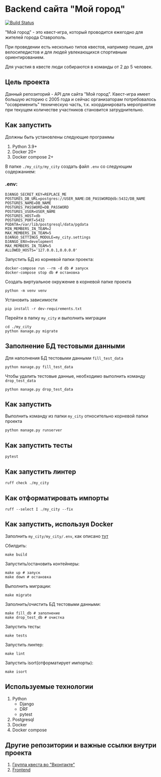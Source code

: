 # Backend сайта "Мой город"

[![Build Status](https://img.shields.io/endpoint.svg?url=https%3A%2F%2Factions-badge.atrox.dev%2FKirillYabl%2FMyCityBackend%2Fbadge%3Fref%3Dmain&style=flat)](https://actions-badge.atrox.dev/KirillYabl/MyCityBackend/goto?ref=main)


"Мой город" - это квест-игра, который проводится ежегодно для жителей города Ставрополь.

При проведении есть несколько типов квестов, например пешие, для велосипедистов и для людей увлекающихся спортивным ориентированием.

Для участия в квесте люди собираются в команды от 2 до 5 человек.

## Цель проекта

Данный репозиторий - API для сайта "Мой город". Квест-игра имеет большую историю с 2005 года и сейчас организаторам потребовалось "осовременить" техническую часть, т.к. координировать мероприятие при текущем количестве участников становится затруднительно.

## Как запустить

Должны быть установлены следующие программы
1. Python 3.9+
2. Docker 20+
3. Docker compose 2+

В папке `./my_city/my_city` создать файл `.env` со следующим содержанием:

### .env:
```text
DJANGO_SECRET_KEY=REPLACE_ME
POSTGRES_DB_URL=postgres://USER_NAME:DB_PASSWORD@db:5432/DB_NAME
POSTGRES_NAME=DB_NAME
POSTGRES_PASSWORD=DB_PASSWORD
POSTGRES_USER=USER_NAME
POSTGRES_HOST=db
POSTGRES_PORT=5432
PGDATA=/var/lib/postgresql/data/pgdata
MIN_MEMBERS_IN_TEAM=2
MAX_MEMBERS_IN_TEAM=5
DJANGO_SETTINGS_MODULE=my_city.settings
DJANGO_ENV=development
MAX_MEMBERS_IN_TEAM=5
ALLOWED_HOSTS='127.0.0.1,0.0.0.0'
```

Запустить БД из корневой папки проекта:
```shell
docker-compose run --rm -d db # запуск
docker-compose stop db # остановка
```

Создать виртуальное окружение в корневой папке проекта

```shell
python -m venv venv
```

Установить зависимости

```shell
pip install -r dev-requirements.txt
```

Перейти в папку `my_city` и выполнить миграции

```shell
cd ./my_city
python manage.py migrate
```

## Заполнение БД тестовыми данными

Для наполнения БД тестовыми данными `fill_test_data`

```shell
python manage.py fill_test_data
```

Чтобы удалить тестовые данные, необходимо выполнить команду `drop_test_data`

```shell
python manage.py drop_test_data
```

## Как запустить

Выполнить команду из папки `my_city` относительно корневой папки проекта

```shell
python manage.py runserver
```

## Как запустить тесты

```shell
pytest
```

## Как запустить линтер

```shell
ruff check ./my_city
```

## Как отформатировать импорты
```shell
ruff --select I ./my_city --fix
```

## Как запустить, используя Docker
Заполнить `my_city/my_city/.env`, как описано [тут](#env)


Сбилдить:
```shell
make build
```

Запустить/остановить контейнеры:

```shell
make up # запуск
make down # остановка
```

Выполнить миграции:
```shell
make migrate
```

Заполнить/очистить БД тестовыми данными:
```shell
make fill_db # заполнение
make drop_test_db # очистка
```

Запустить тесты:
```shell
make tests
```

Запустить линтер:
```shell
make lint
```

Запустить isort(отформатирует импорты):
```shell
make isort
```


## Используемые технологии
1. Python
    - Django
    - DRF
    - pytest
2. Postgresql
3. Docker
4. Docker compose

## Другие репозитории и важные ссылки внутри проекта
1. [Группа квеста во "Вконтакте"](https://vk.com/mg_stv)
2. [Frontend](https://github.com/IVKrylova/routes-of-my-city)